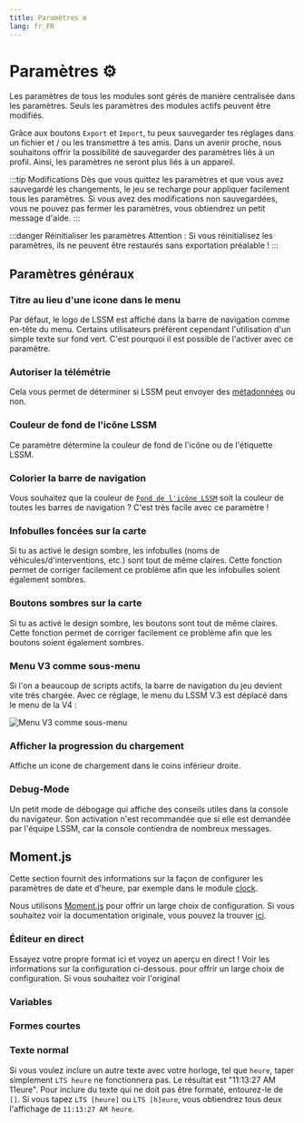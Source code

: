 ```yaml
---
title: Paramètres ⚙️
lang: fr_FR
---
```


# Paramètres ⚙️

Les paramètres de tous les modules sont gérés de manière centralisée dans les paramètres. Seuls les paramètres des modules actifs peuvent être modifiés.

Grâce aux boutons `Export` et `Import`, tu peux sauvegarder tes réglages dans un fichier et / ou les transmettre à tes amis.
Dans un avenir proche, nous souhaitons offrir la possibilité de sauvegarder des paramètres liés à un profil. Ainsi, les paramètres ne seront plus liés à un appareil.

:::tip Modifications
Dès que vous quittez les paramètres et que vous avez sauvegardé les changements, le jeu se recharge pour appliquer facilement tous les paramètres.
Si vous avez des modifications non sauvegardées, vous ne pouvez pas fermer les paramètres, vous obtiendrez un petit message d'aide.
:::

:::danger Réinitialiser les paramètres
Attention : Si vous réinitialisez les paramètres, ils ne peuvent être restaurés sans exportation préalable !
:::

## Paramètres généraux

### Titre au lieu d'une icone dans le menu
Par défaut, le logo de LSSM est affiché dans la barre de navigation comme en-tête du menu. Certains utilisateurs préfèrent cependant l'utilisation d'un simple texte sur fond vert. C'est pourquoi il est possible de l'activer avec ce paramètre.

### Autoriser la télémétrie
Cela vous permet de déterminer si LSSM peut envoyer des [métadonnées][docs.metadata] ou non.

### Couleur de fond de l'icône LSSM
Ce paramètre détermine la couleur de fond de l'icône ou de l'étiquette LSSM.

### Colorier la barre de navigation
Vous souhaitez que la couleur de [`Fond de l'icône LSSM`](#Fond-de-l-icône-LSSM) soit la couleur de toutes les barres de navigation ? C'est très facile avec ce paramètre !

### Infobulles foncées sur la carte
Si tu as activé le design sombre, les infobulles (noms de véhicules/d'interventions, etc.) sont tout de même claires. Cette fonction permet de corriger facilement ce problème afin que les infobulles soient également sombres.

### Boutons sombres sur la carte 
Si tu as activé le design sombre, les boutons sont tout de même claires. Cette fonction permet de corriger facilement ce problème afin que les boutons soient également sombres.

### Menu V3 comme sous-menu
Si l'on a beaucoup de scripts actifs, la barre de navigation du jeu devient vite très chargée. Avec ce réglage, le menu du LSSM V.3 est déplacé dans le menu de la V4 :

![Menu V3 comme sous-menu](/img/fr_FR/v3submenu.png)

### Afficher la progression du chargement
Affiche un icone de chargement dans le coins inférieur droite.

### Debug-Mode  
Un petit mode de débogage qui affiche des conseils utiles dans la console du navigateur. Son activation n'est recommandée que si elle est demandée par l'équipe LSSM, car la console contiendra de nombreux messages.

## Moment.js
Cette section fournit des informations sur la façon de configurer les paramètres de date et d'heure, par exemple dans le module [clock](modules/clock.md).

Nous utilisons [Moment.js](https://momentjs.com) pour offrir un large choix de configuration. Si vous souhaitez voir la documentation originale, vous pouvez la trouver [ici](https://momentjscom.readthedocs.io/fr/latest/moment/04-displaying/01-format/).

### Éditeur en direct
Essayez votre propre format ici et voyez un aperçu en direct ! Voir les informations sur la configuration ci-dessous.
pour offrir un large choix de configuration. Si vous souhaitez voir l'original

<momentjs-preview/>

### Variables
<momentjs-variables/>

### Formes courtes
<momentjs-shorts/>

### Texte normal
Si vous voulez inclure un autre texte avec votre horloge, tel que `heure`, taper simplement `LTS heure` ne fonctionnera pas. Le résultat est "11:13:27 AM 11eure".
Pour inclure du texte qui ne doit pas être formaté, entourez-le de `[]`. Si vous tapez `LTS [heure]` ou `LTS [h]eure`, vous obtiendrez tous deux l'affichage de `11:13:27 AM heure`.

<!-- ==START_FOOTER== Do NOT edit anything below this line! Any edits will be removed as content is auto generated! -->
[lssm.status]: https://status.lss-manager.de/
[lssm.discord]: https://discord.gg/RcTNjpB
[lssm.userscript]: https://v4.lss-manager.de/lssm-v4.user.js
[lssm.donations]: https://donate.lss-manager.de/
[docs]: https://docs.lss-manager.de/
[docs.apps]: /fr_FR/apps.md
[docs.appstore]: /fr_FR/appstore.md
[docs.bugs]: /fr_FR/bugs.md
[docs.error_report]: /fr_FR/error_report.md
[docs.faq]: /fr_FR/faq.md
[docs.metadata]: /fr_FR/metadata.md
[docs.other]: /fr_FR/other.md
[docs.settings]: /fr_FR/settings.md
[docs.suggestions]: /fr_FR/suggestions.md
[docs.support]: /fr_FR/support.md
[games.self]: https://operateur112.fr
[tampermonkey]: https://tampermonkey.net/
[github]: https://github.com/LSS-Manager/LSSM-V.4
[github.issues]: https://github.com/LSS-Manager/LSSM-V.4/issues
[github.issues.open]: https://github.com/LSS-Manager/LSSM-V.4/issues?q=is%3Aissue+is%3Aopen+label%3Abug
